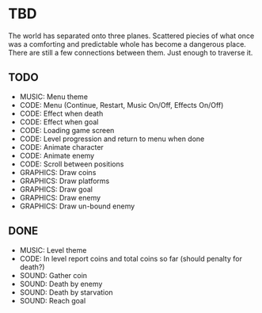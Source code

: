 TBD
===

The world has separated onto three planes.
Scattered piecies of what once was a comforting and
predictable whole has become a dangerous place.
There are still a few connections between them.
Just enough to traverse it.


TODO
----

* MUSIC: Menu theme
* CODE: Menu (Continue, Restart, Music On/Off, Effects On/Off)
* CODE: Effect when death
* CODE: Effect when goal
* CODE: Loading game screen
* CODE: Level progression and return to menu when done
* CODE: Animate character
* CODE: Animate enemy
* CODE: Scroll between positions
* GRAPHICS: Draw coins
* GRAPHICS: Draw platforms
* GRAPHICS: Draw goal
* GRAPHICS: Draw enemy
* GRAPHICS: Draw un-bound enemy

DONE
----

* MUSIC: Level theme
* CODE: In level report coins and total coins so far (should penalty for death?)
* SOUND: Gather coin
* SOUND: Death by enemy
* SOUND: Death by starvation
* SOUND: Reach goal
